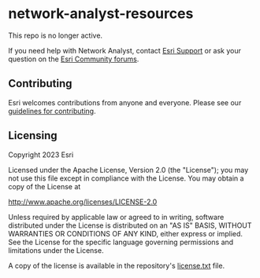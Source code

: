 # network-analyst-resources

This repo is no longer active.

If you need help with Network Analyst, contact [Esri Support](https://support.esri.com/) or ask your question on the [Esri Community forums](https://community.esri.com/t5/arcgis-network-analyst/ct-p/arcgis-network-analyst).

## Contributing

Esri welcomes contributions from anyone and everyone. Please see our [guidelines for contributing](https://github.com/esri/contributing).

## Licensing
Copyright 2023 Esri

Licensed under the Apache License, Version 2.0 (the "License");
you may not use this file except in compliance with the License.
You may obtain a copy of the License at

   http://www.apache.org/licenses/LICENSE-2.0

Unless required by applicable law or agreed to in writing, software
distributed under the License is distributed on an "AS IS" BASIS,
WITHOUT WARRANTIES OR CONDITIONS OF ANY KIND, either express or implied.
See the License for the specific language governing permissions and
limitations under the License.

A copy of the license is available in the repository's [license.txt](license.txt) file.
